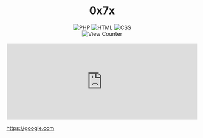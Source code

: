 <h1 align="center">0x7x</h1>
<div align="center">
	<img src="https://img.shields.io/badge/PHP-2C2D72?style=for-the-badge&logo=PHP&logoColor=white" alt="PHP"/><span></span>
	<img src="https://img.shields.io/badge/HTML-239120?style=for-the-badge&logo=html5&logoColor=white" alt="HTML"/><span></span>
	<img src="https://img.shields.io/badge/CSS-239120?&style=for-the-badge&logo=css3&logoColor=white" alt="CSS"/><span></span>
	<br>
	<img src="https://komarev.com/ghpvc/?username=0x7x&style=flat-square" alt="View Counter"/>
	<br>
	<br>
	<embed type="text/html" src="https://komarev.com/ghpvc/?username=0x7x&color=red" width="500" height="200">
	</div>

https://google.com
